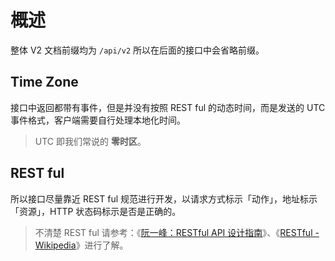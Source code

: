 # 概述

整体 V2 文档前缀均为 `/api/v2` 所以在后面的接口中会省略前缀。

## Time Zone

接口中返回都带有事件，但是并没有按照 REST ful 的动态时间，而是发送的 UTC 事件格式，客户端需要自行处理本地化时间。

> UTC 即我们常说的 **零时区**。

## REST ful

所以接口尽量靠近 REST ful 规范进行开发，以请求方式标示「动作」，地址标示「资源」，HTTP 状态码标示是否是正确的。

> 不清楚 REST ful 请参考：《[阮一峰：RESTful API 设计指南](http://www.ruanyifeng.com/blog/2014/05/restful_api.html)》、《[RESTful - Wikipedia](https://en.wikipedia.org/wiki/Representational_state_transfer)》进行了解。
